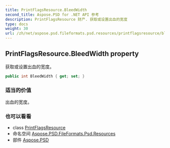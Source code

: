 ```yaml
---
title: PrintFlagsResource.BleedWidth
second_title: Aspose.PSD for .NET API 参考
description: PrintFlagsResource 财产. 获取或设置出血的宽度
type: docs
weight: 30
url: /zh/net/aspose.psd.fileformats.psd.resources/printflagsresource/bleedwidth/
---
```

## PrintFlagsResource.BleedWidth property

获取或设置出血的宽度。

```csharp
public int BleedWidth { get; set; }
```

### 适当的价值

出血的宽度。

### 也可以看看

* class [PrintFlagsResource](../)
* 命名空间 [Aspose.PSD.FileFormats.Psd.Resources](../../printflagsresource/)
* 部件 [Aspose.PSD](../../../)


